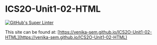 # ICS2O-Unit1-02-HTML

[![GitHub's Super Linter](https://github.com/venika-sem/ICS2O-Unit1-02-HTML/workflows/GitHub's%20Super%20Linter/badge.svg)](https://github.com/venika-sem/ICS2O-Unit1-02-HTML/actions)

This site can be found at: [https://venika-sem.github.io/ICS2O-Unit1-02-HTML](https://venika-sem.github.io/ICS2O-Unit1-02-HTML)
